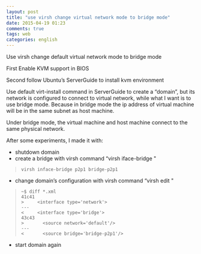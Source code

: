 ```yaml
---
layout: post
title: "use virsh change virtual network mode to bridge mode"
date: 2015-04-19 01:23
comments: true
tags: web
categories: english
---
```

Use virsh change default virtual network mode to bridge mode

First Enable KVM support in BIOS

Second follow Ubuntu’s ServerGuide to install kvm environment

Use default virt-install command in ServerGuide to create a “domain”, but its network is configured to connect to virtual network, while what I want is to use bridge mode. Because in bridge mode the ip address of virtual machine will be in the same subnet as host machine.

Under bridge mode, the virtual machine and host machine connect to the same physical network.

After some experiments, I made it with:

 *   shutdown domain
 *   create a bridge with virsh command “virsh iface-bridge <interface> <bridge>"

>     virsh inface-bridge p2p1 bridge-p2p1

 *   change domain’s configuration with virsh command “virsh edit <domain>"

>     ~$ diff *.xml
>     41c41
>     >     <interface type='network'>
>     ---
>     <     <interface type='bridge'>
>     43c43
>     >       <source network='default'/>
>     ---
>     <       <source bridge='bridge-p2p1'/>

 *   start domain again
